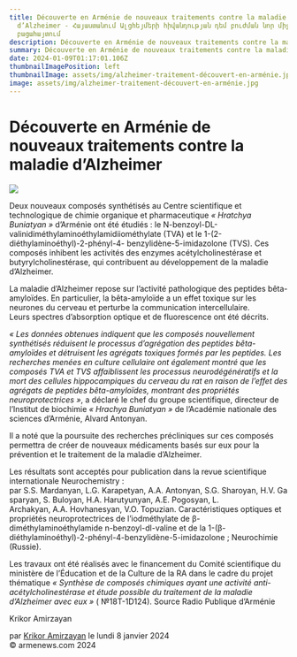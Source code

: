 ```yaml
---
title: Découverte en Arménie de nouveaux traitements contre la maladie
  d’Alzheimer - Հայաստանում Ալցհեյմերի հիվանդության դեմ բուժման նոր միջոցների
  բացահայտում
description: Découverte en Arménie de nouveaux traitements contre la maladie d’Alzheimer
summary: Découverte en Arménie de nouveaux traitements contre la maladie d’Alzheimer
date: 2024-01-09T01:17:01.106Z
thumbnailImagePosition: left
thumbnailImage: assets/img/alzheimer-traitement-découvert-en-arménie.jpg
image: assets/img/alzheimer-traitement-découvert-en-arménie.jpg
---
```

<!--StartFragment-->

# Découverte en Arménie de nouveaux traitements contre la maladie d’Alzheimer



![](https://www.armenews.com/IMG/arton111506.jpg)

Deux nouveaux composés synthétisés au Centre scientifique et technologique de chimie organique et pharmaceutique *« Hratchya Buniatyan »* d’Arménie ont été étudiés : le N-benzoyl-DL-valinidiméthylaminoéthylamidiiométhylate (TVA) et le 1-(2-diéthylaminoéthyl)-2-phényl-4- benzylidène-5-imidazolone (TVS). Ces composés inhibent les activités des enzymes acétylcholinestérase et butyrylcholinestérase, qui contribuent au développement de la maladie d’Alzheimer.

La maladie d’Alzheimer repose sur l’activité pathologique des peptides bêta-amyloïdes. En particulier, la bêta-amyloïde a un effet toxique sur les neurones du cerveau et perturbe la communication intercellulaire.\
Leurs spectres d’absorption optique et de fluorescence ont été décrits.

*« Les données obtenues indiquent que les composés nouvellement synthétisés réduisent le processus d’agrégation des peptides bêta-amyloïdes et détruisent les agrégats toxiques formés par les peptides. Les recherches menées en culture cellulaire ont également montré que les composés TVA et TVS affaiblissent les processus neurodégénératifs et la mort des cellules hippocampiques du cerveau du rat en raison de l’effet des agrégats de peptides bêta-amyloïdes, montrant des propriétés neuroprotectrices »*, a déclaré le chef du groupe scientifique, directeur de l’Institut de biochimie *« Hrachya Buniatyan »* de l’Académie nationale des sciences d’Arménie, Alvard Antonyan.

Il a noté que la poursuite des recherches précliniques sur ces composés permettra de créer de nouveaux médicaments basés sur eux pour la prévention et le traitement de la maladie d’Alzheimer.

Les résultats sont acceptés pour publication dans la revue scientifique internationale Neurochemistry : par S.S. Mardanyan, L.G. Karapetyan, A.A. Antonyan, S.G. Sharoyan, H.V. Gasparyan, S. Buloyan, H.A. Harutyunyan, A.E. Pogosyan, L. Archakyan, A.A. Hovhanesyan, V.O. Topuzian. Caractéristiques optiques et propriétés neuroprotectrices de l’iodméthylate de β-diméthylaminoéthylamide n-benzoyl-dl-valine et de la 1-(β-diéthylaminoéthyl)-2-phényl-4-benzylidène-5-imidazolone ; Neurochimie (Russie).

Les travaux ont été réalisés avec le financement du Comité scientifique du ministère de l’Éducation et de la Culture de la RA dans le cadre du projet thématique *« Synthèse de composés chimiques ayant une activité anti-acétylcholinestérase et étude possible du traitement de la maladie d’Alzheimer avec eux »* ( №18T-1D124). Source Radio Publique d’Arménie

Krikor Amirzayan

par [Krikor Amirzayan](https://www.armenews.com/spip.php?page=auteur&id_auteur=33) le lundi 8 janvier 2024\
© armenews.com 2024

<!--EndFragment-->